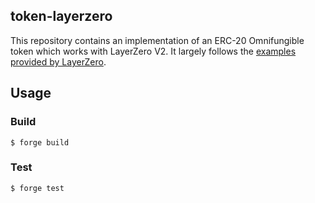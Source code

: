 ## token-layerzero

This repository contains an implementation of an ERC-20 Omnifungible token which works with LayerZero V2. It largely follows the [examples provided by LayerZero](https://docs.layerzero.network/v2/developers/evm/oft/quickstart).

## Usage

### Build

```shell
$ forge build
```

### Test

```shell
$ forge test
```
